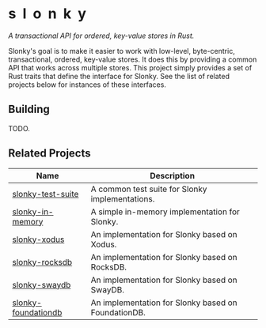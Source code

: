# s&nbsp;&nbsp;l&nbsp;&nbsp;o&nbsp;&nbsp;n&nbsp;&nbsp;k&nbsp;&nbsp;y
*A transactional API for ordered, key-value stores in Rust.*

Slonky's goal is to make it easier to work with low-level, byte-centric, transactional, ordered, key-value stores.
It does this by providing a common API that works across multiple stores.
This project simply provides a set of Rust traits that define the interface for Slonky.
See the list of related projects below for instances of these interfaces.

## Building
TODO.

## Related Projects
| Name                                                                 | Description                                         |
| -------------------------------------------------------------------- | --------------------------------------------------- |
| [slonky-test-suite](https://github.com/almibe/slonky-test-suite)     | A common test suite for Slonky implementations.     |
| [slonky-in-memory](https://github.com/almibe/slonky-in-memory)       | A simple in-memory implementation for Slonky.       |
| [slonky-xodus](https://github.com/almibe/slonky-xodus)               | An implementation for Slonky based on Xodus.        |
| [slonky-rocksdb](https://github.com/almibe/slonky-rocksdb)           | An implementation for Slonky based on RocksDB.      |
| [slonky-swaydb](https://github.com/almibe/slonky-swaydb)             | An implementation for Slonky based on SwayDB.       |
| [slonky-foundationdb](https://github.com/almibe/slonky-foundationdb) | An implementation for Slonky based on FoundationDB. |
